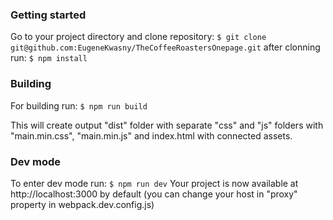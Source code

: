 ### **Getting started**

Go to your project directory and clone repository: 
`$ git clone git@github.com:EugeneKwasny/TheCoffeeRoastersOnepage.git`
after clonning run:
`$ npm install`


### **Building**

For building run: 
`$ npm run build`
  
This will create output "dist" folder with separate "css" and "js" folders with "main.min.css", "main.min.js" and index.html with connected assets.


### **Dev mode**
To enter dev mode run:
`$ npm run dev`
Your project is now available at http://localhost:3000 by default (you can change your host in "proxy" property in webpack.dev.config.js)
